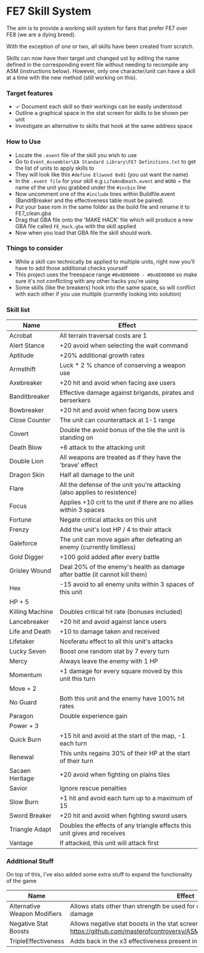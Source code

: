 # FE7 Skill System 

The aim is to provide a working skill system for fans that prefer FE7 over FE8 (we are a dying breed).

With the exception of one or two, all skills have been created from scratch.

Skills can now have their target unit changed ust by editing the name defined in the corresponding event file without needing to recompile any ASM (instructions below). However, only one character/unit can have a skill at a time with the new method (still working on this).

### Target features

- ✓ Document each skill so their workings can be easily understood
- Outline a graphical space in the stat screen for skills to be shown per unit
- Investigate an alternative to skills that hook at the same address space

### How to Use

- Locate the `.event` file of the skill you wish to use
- Go to `Event_Assembler\EA Standard Library\FE7 Definitions.txt` to get the list of units to apply skills to
- They will look like this `#define Eliwood 0x01` (you ust want the name)
- In the `.event file` for your skill e.g `LifeAndDeath.event` and `WORD` + the name of the unit you grabbed under the `#incbin` line
- Now uncomment one of the `#include` lines within Buildfile.event (BanditBreaker and the effectiveness table must be paired)
- Put your base rom in the same folder as the build file and rename it to FE7_clean.gba
- Drag that GBA file onto the 'MAKE HACK' file which will produce a new GBA file called `FE_Hack.gba` with the skill applied
- Now when you load that GBA file the skill should work.

### Things to consider

- While a skill can technically be applied to multiple units, right now you'll have to add those additional checks yourself
- This project uses the freespace range `#0x8D00000 - #0x8E00000` so make sure it's not conflicting with any other hacks you're using
- Some skills (like the breakers) hook into the same space, so will conflict with each other if you use multiple (currently looking into solution)

### Skill list

| Name    | Effect
| ------- | ------
| Acrobat | All terrain traversal costs are 1
| Alert Stance | +20 avoid when selecting the wait command
| Aptitude | +20% additional growth rates
| Armsthift | Luck * 2 % chance of conserving a weapon use
| Axebreaker | +20 hit and avoid when facing axe users
| Banditbreaker | Effective damage against brigands, pirates and berserkers
| Bowbreaker | +20 hit and avoid when facing bow users
| Close Counter | The unit can counterattack at 1-1 range
| Covert | Double the avoid bonus of the tile the unit is standing on
| Death Blow | +6 attack to the attacking unit
| Double Lion | All weapons are treated as if they have the 'brave' effect
| Dragon Skin | Half all damage to the unit
| Flare | All the defense of the unit you're attacking (also applies to resistence)
| Focus | Applies +10 crit to the unit if there are no allies within 3 spaces
| Fortune | Negate critical attacks on this unit
| Frenzy  | Add the unit's lost HP / 4 to their attack
| Galeforce | The unit can move again after defeating an enemy (currently limitless)
| Gold Digger | +100 gold added after every battle
| Grisley Wound | Deal 20% of the enemy's health as damage after battle (it cannot kill them)
| Hex | -15 avoid to all enemy units within 3 spaces of this unit
| HP + 5 |
| Killing Machine | Doubles critical hit rate (bonuses included)
| Lancebreaker | +20 hit and avoid against lance users
| Life and Death | +10 to damage taken and received
| Lifetaker | Nosferatu effect to all this unit's attacks
| Lucky Seven | Boost one random stat by 7 every turn
| Mercy | Always leave the enemy with 1 HP
| Momentum | +1 damage for every square moved by this unit this turn
| Move + 2 |
| No Guard | Both this unit and the enemy have 100% hit rates
| Paragon | Double experience gain
| Power + 3 |
| Quick Burn | +15 hit and avoid at the start of the map, -1 each turn
| Renewal | This units regains 30% of their HP at the start of their turn
| Sacaen Heritage | +20 avoid when fighting on plains tiles
| Savior | Ignore rescue penalties
| Slow Burn | +1 hit and avoid each turn up to a maximum of 15
| Sword Breaker | +20 hit and avoid when fighting sword users
| Triangle Adapt | Doubles the effects of any triangle effects this unit gives and receives
| Vantage | If attacked, this unit will attack first

### Additional Stuff

On top of this, I've also added some extra stuff to expand the functionality of the game

| Name    | Effect
| ------- | ------
| Alternative Weapon Modifiers | Allows stats other than strength be used for certain weapons when calculating damage
| Negative Stat Boosts | Allows negative stat boosts in the stat screen source: https://github.com/masterofcontroversy/ASM/tree/main/FE7/NegativeStatBoosts
| TripleEffectiveness | Adds back in the x3 effectiveness present in the original Japanese release
